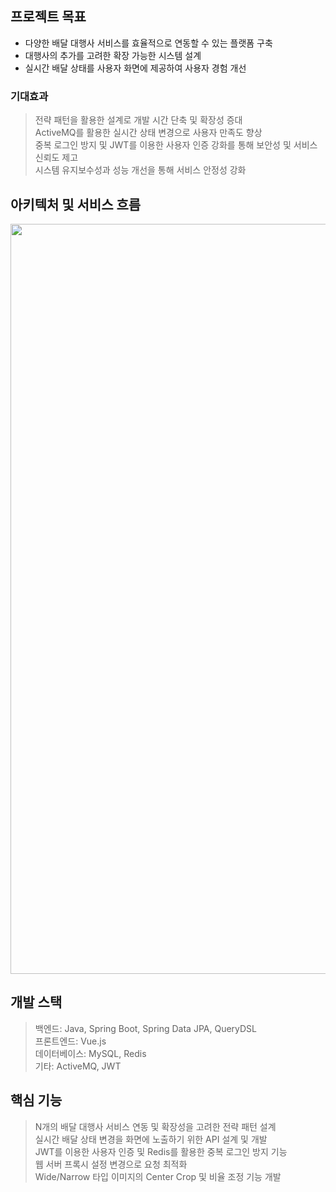 
## 프로젝트 목표

- 다양한 배달 대행사 서비스를 효율적으로 연동할 수 있는 플랫폼 구축 <br> 
- 대행사의 추가를 고려한 확장 가능한 시스템 설계 <br>
- 실시간 배달 상태를 사용자 화면에 제공하여 사용자 경험 개선 <br>

### 기대효과 
>
>전략 패턴을 활용한 설계로 개발 시간 단축 및 확장성 증대<br>
>ActiveMQ를 활용한 실시간 상태 변경으로 사용자 만족도 향상<br>
>중복 로그인 방지 및 JWT를 이용한 사용자 인증 강화를 통해 보안성 및 서비스 신뢰도 제고<br>
>시스템 유지보수성과 성능 개선을 통해 서비스 안정성 강화
>

## 아키텍처 및 서비스 흐름

<img src="src/src/image/그림2.png" width="1200">

## 개발 스택
> 백엔드: Java, Spring Boot, Spring Data JPA, QueryDSL <br> 
> 프론트엔드: Vue.js <br>
> 데이터베이스: MySQL, Redis <br>
> 기타: ActiveMQ, JWT <br>

## 핵심 기능 
>
> N개의 배달 대행사 서비스 연동 및 확장성을 고려한 전략 패턴 설계 <br>
> 실시간 배달 상태 변경을 화면에 노출하기 위한 API 설계 및 개발 <br>
> JWT를 이용한 사용자 인증 및 Redis를 활용한 중복 로그인 방지 기능 <br>
> 웹 서버 프록시 설정 변경으로 요청 최적화 <br>
> Wide/Narrow 타입 이미지의 Center Crop 및 비율 조정 기능 개발

